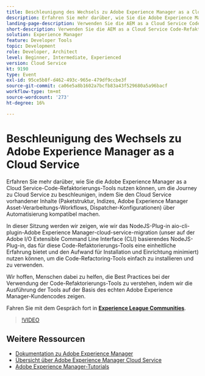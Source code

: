 ```yaml
---
title: Beschleunigung des Wechsels zu Adobe Experience Manager as a Cloud Service
description: Erfahren Sie mehr darüber, wie Sie die Adobe Experience Manager as a Cloud Service-Code-Refaktorierungs-Tools nutzen können, um die Journey zu Cloud Service zu beschleunigen, indem Sie den Cloud Service vorhandener Inhalte (Paketstruktur, Indizes, Adobe Experience Manager Asset-Verarbeitungs-Workflows, Dispatcher-Konfigurationen) über Automatisierung kompatibel machen.
landing-page-description: Verwenden Sie die AEM as a Cloud Service Code-Refaktorierungs-Tools, um den Übergang zum Cloud Service zu beschleunigen.
short-description: Verwenden Sie die AEM as a Cloud Service Code-Refaktorierungs-Tools, um den Übergang zum Cloud Service zu beschleunigen.
solution: Experience Manager
feature: Developer Tools
topic: Development
role: Developer, Architect
level: Beginner, Intermediate, Experienced
version: Cloud Service
kt: 9190
type: Event
exl-id: 95ce5b8f-d462-493c-965e-479df9ccbe3f
source-git-commit: ca06e5a8b1602a7bcfb83a43f529680a5a96bacf
workflow-type: tm+mt
source-wordcount: '273'
ht-degree: 16%

---
```


# Beschleunigung des Wechsels zu Adobe Experience Manager as a Cloud Service

Erfahren Sie mehr darüber, wie Sie die Adobe Experience Manager as a Cloud Service-Code-Refaktorierungs-Tools nutzen können, um die Journey zu Cloud Service zu beschleunigen, indem Sie den Cloud Service vorhandener Inhalte (Paketstruktur, Indizes, Adobe Experience Manager Asset-Verarbeitungs-Workflows, Dispatcher-Konfigurationen) über Automatisierung kompatibel machen.

In dieser Sitzung werden wir zeigen, wie wir das NodeJS-Plug-in aio-cli-plugin-Adobe Experience Manager-cloud-service-migration (unser auf der Adobe I/O Extensible Command Line Interface (CLI) basierendes NodeJS-Plug-in, das für diese Code-Refaktorierungs-Tools eine einheitliche Erfahrung bietet und den Aufwand für Installation und Einrichtung minimiert) nutzen können, um die Code-Refactoring-Tools einfach zu installieren und zu verwenden.

Wir hoffen, Menschen dabei zu helfen, die Best Practices bei der Verwendung der Code-Refaktorierungs-Tools zu verstehen, indem wir die Ausführung der Tools auf der Basis des echten Adobe Experience Manager-Kundencodes zeigen.

Fahren Sie mit dem Gespräch fort in **[Experience League Communities](https://adobe.ly/3ETr7FI)**.

>[!VIDEO](https://video.tv.adobe.com/v/338036/?quality=12&learn=on&hidetitle=true)

## Weitere Ressourcen

- [Dokumentation zu Adobe Experience Manager ](https://experienceleague.adobe.com/docs/experience-manager-cloud-service.html?lang=de)
- [Übersicht über Adobe Experience Manager Cloud Service](https://experienceleague.adobe.com/docs/experience-manager-cloud-service/overview/home.html?lang=de)
- [Adobe Experience Manager-Tutorials](https://experienceleague.adobe.com/docs/experience-manager-tutorials.html?lang=de)
